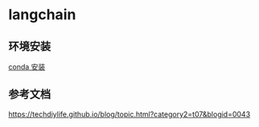 # langchain

## 环境安装

[conda 安装](/docs/conda%20安装.md)


## 参考文档

https://techdiylife.github.io/blog/topic.html?category2=t07&blogid=0043
